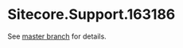 # Sitecore.Support.163186

See [master branch](https://github.com/sitecoresupport/Sitecore.Support.163186) for details.